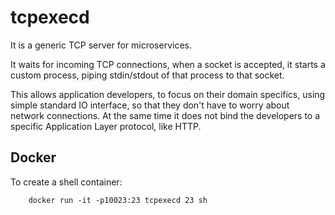 # tcpexecd

It is a generic TCP server for microservices.

It waits for incoming TCP connections, when a socket is accepted,
it starts a custom process, piping stdin/stdout of that process to that socket.

This allows application developers, to focus on their domain specifics,
using simple standard IO interface, so that they don't have
to worry about network connections. At the same time it does not bind
the developers to a specific Application Layer protocol, like HTTP.

## Docker

To create a shell container:
```
    docker run -it -p10023:23 tcpexecd 23 sh
```
